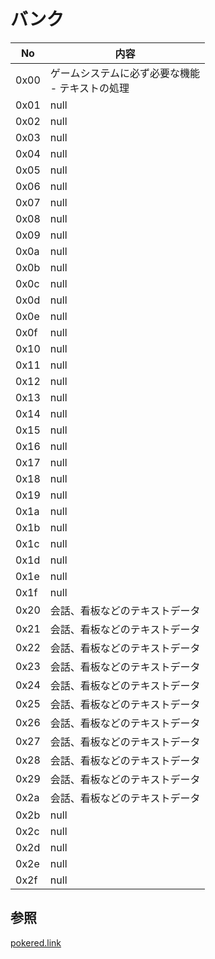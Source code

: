 # バンク

 No    |  内容
 ----  | ----
 0x00  |  ゲームシステムに必ず必要な機能<br/> - テキストの処理
 0x01  |  null
 0x02  |  null
 0x03  |  null
 0x04  |  null
 0x05  |  null
 0x06  |  null
 0x07  |  null
 0x08  |  null
 0x09  |  null
 0x0a  |  null
 0x0b  |  null
 0x0c  |  null
 0x0d  |  null
 0x0e  |  null
 0x0f  |  null
 0x10  |  null
 0x11  |  null
 0x12  |  null
 0x13  |  null
 0x14  |  null
 0x15  |  null
 0x16  |  null
 0x17  |  null
 0x18  |  null
 0x19  |  null
 0x1a  |  null
 0x1b  |  null
 0x1c  |  null
 0x1d  |  null
 0x1e  |  null
 0x1f  |  null
 0x20  |  会話、看板などのテキストデータ
 0x21  |  会話、看板などのテキストデータ
 0x22  |  会話、看板などのテキストデータ
 0x23  |  会話、看板などのテキストデータ
 0x24  |  会話、看板などのテキストデータ
 0x25  |  会話、看板などのテキストデータ
 0x26  |  会話、看板などのテキストデータ
 0x27  |  会話、看板などのテキストデータ
 0x28  |  会話、看板などのテキストデータ
 0x29  |  会話、看板などのテキストデータ
 0x2a  |  会話、看板などのテキストデータ
 0x2b  |  null
 0x2c  |  null
 0x2d  |  null
 0x2e  |  null
 0x2f  |  null

## 参照

[pokered.link](../pokered.link)  
